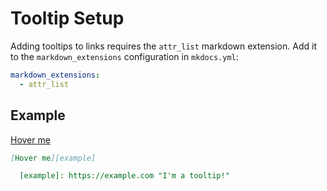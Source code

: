 # Tooltip Setup

Adding tooltips to links requires the `attr_list` markdown extension.  Add it to the `markdown_extensions` configuration in `mkdocs.yml`:

```yaml
markdown_extensions:
  - attr_list
```

## Example

[Hover me][example]

  [example]: https://example.com "I'm a tooltip!"

```markdown
[Hover me][example]

  [example]: https://example.com "I'm a tooltip!"
```